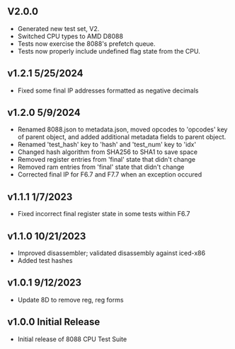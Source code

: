## V2.0.0
 - Generated new test set, V2. 
 - Switched CPU types to AMD D8088
 - Tests now exercise the 8088's prefetch queue.
 - Tests now properly include undefined flag state from the CPU.

## v1.2.1 5/25/2024
 - Fixed some final IP addresses formatted as negative decimals

## v1.2.0 5/9/2024
 - Renamed 8088.json to metadata.json, moved opcodes to 'opcodes' key of parent object, and added additional metadata fields to parent object.
 - Renamed 'test_hash' key to 'hash' and 'test_num' key to 'idx'
 - Changed hash algorithm from SHA256 to SHA1 to save space
 - Removed register entries from 'final' state that didn't change
 - Removed ram entries from 'final' state that didn't change
 - Corrected final IP for F6.7 and F7.7 when an exception occured
 
## v1.1.1 1/7/2023
 - Fixed incorrect final register state in some tests within F6.7

## v1.1.0 10/21/2023
 - Improved disassembler; validated disassembly against iced-x86
 - Added test hashes

## v1.0.1 9/12/2023
 - Update 8D to remove reg, reg forms

## v1.0.0 Initial Release
 - Initial release of 8088 CPU Test Suite
